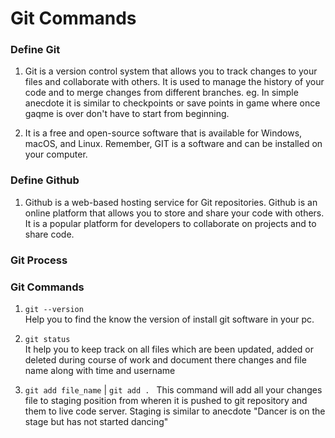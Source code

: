 # Git Commands

### Define Git <br>

1.  Git is a version control system that allows you to track changes to your files and collaborate with others. It is used to manage the history of your code and to merge changes from different branches. eg. In simple anecdote it is similar to checkpoints or save points in game where once gaqme is over don't have to start from beginning.

2.  It is a free and open-source software that is available for Windows, macOS, and Linux. Remember, GIT is a software and can be installed on your computer.

### Define Github

1. Github is a web-based hosting service for Git repositories. Github is an online platform that allows you to store and share your code with others. It is a popular platform for developers to collaborate on projects and to share code.

### Git Process

### Git Commands

1. `git --version` <br>
   Help you to find the know the version of install git software in your pc.

2. `git status` <br>
   It help you to keep track on all files which are been updated, added or deleted during course of work and document there changes and file name along with time and username

3. `git add file_name` | `git add . `
   This command will add all your changes file to staging position from wheren it is pushed to git repository and them to live code server. Staging is similar to anecdote "Dancer is on the stage but has not started dancing"
